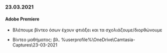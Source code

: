 ### 23.03.2021
#### Adobe Premiere

* Βλέπουμε βίντεο όσων έχουν φτιάξει και τα σχολιάζουμε/διορθώνουμε



* Βίντεο μαθήματος: βλ. %userprofile%\OneDrive\Camtasia-Captures\23-03-2021